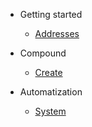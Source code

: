 - Getting started

  - [Addresses](addresses.md)

- Compound

  - [Create](compound/create.md)


- Automatization

  - [System](deploy.md)
